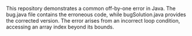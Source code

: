 This repository demonstrates a common off-by-one error in Java. The bug.java file contains the erroneous code, while bugSolution.java provides the corrected version.  The error arises from an incorrect loop condition, accessing an array index beyond its bounds.